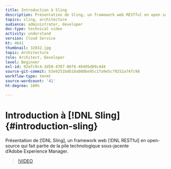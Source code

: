 ```yaml
---
title: Introduction à Sling
description: Présentation de Sling, un framework web RESTful en open source qui fait partie de la pile technologique sous-jacente d’Adobe Experience Manager.
topics: sling, architecture
audience: administrator, developer
doc-type: technical video
activity: understand
version: Cloud Service
kt: 4641
thumbnail: 32032.jpg
topic: Architecture
role: Architect, Developer
level: Beginner
exl-id: 92afc9c4-3d58-4787-86f6-46495d89c4d4
source-git-commit: b3e9251bdb18a008be95c1fa9e5c79252a74fc98
workflow-type: tm+mt
source-wordcount: '41'
ht-degree: 100%

---
```


# Introduction à [!DNL Sling] {#introduction-sling}

Présentation de [!DNL Sling], un framework web [!DNL RESTful] en open-source qui fait partie de la pile technologique sous-jacente d’Adobe Experience Manager.

>[!VIDEO](https://video.tv.adobe.com/v/32032?quality=12&learn=on)
